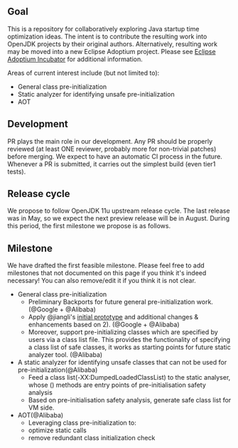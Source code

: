 ## Goal
This is a repository for collaboratively exploring Java startup time optimization ideas. 
The intent is to contribute the resulting work into OpenJDK projects by their original 
authors. Alternatively, resulting work may be moved into a new Eclipse Adoptium project. Please
see [Eclipse Adoptium Incubator](https://projects.eclipse.org/projects/adoptium.incubator)
for additional information.

Areas of current interest include (but not limited to):
 * General class pre-initialization
 * Static analyzer for identifying unsafe pre-initialization
 * AOT

## Development
PR plays the main role in our development. Any PR should be properly reviewed (at least ONE reviewer, probably more for non-trivial patches) before merging. We expect to have an automatic CI process in the future. Whenever a PR is submitted, it carries out the simplest build (even tier1 tests).

## Release cycle
We propose to follow OpenJDK 11u upstream release cycle. The last release was in May, so we expect the next preview release will be in August. During this period, the first milestone we propose is as follows.

## Milestone
We have drafted the first feasible milestone. Please feel free to add milestones that not documented on this page if you think it's indeed necessary! You can also remove/edit it if you think it is not clear.
+ General class pre-initialization
  - Preliminary Backports for future general pre-initialization work. (@Google + @Alibaba)
  - Apply @jiangli's [initial prototype](http://cr.openjdk.java.net/~jiangli/Leyden/general_class_pre_initialization_core_mechanism/general_class_pre_init_patch_1) and additional changes & enhancements based on 2). (@Google + @Alibaba)
  - Moreover, support pre-initializing classes which are specified by users via a class list file. This provides the functionality of specifying a class list of safe classes, it works as starting points for future static analyzer tool. (@Alibaba)
+ A static analyzer for identifying unsafe classes that can not be used for pre-initialization(@Alibaba)
  - Feed a class list(-XX:DumpedLoadedClassList) to the static analyser, whose <clinit>() methods are entry points of pre-initialisation safety analysis
  - Based on pre-initialisation safety analysis, generate safe class list for VM side.
+ AOT(@Alibaba)
  - Leveraging class pre-initialization to: 
  - optimize static calls
  - remove redundant class initialization check
